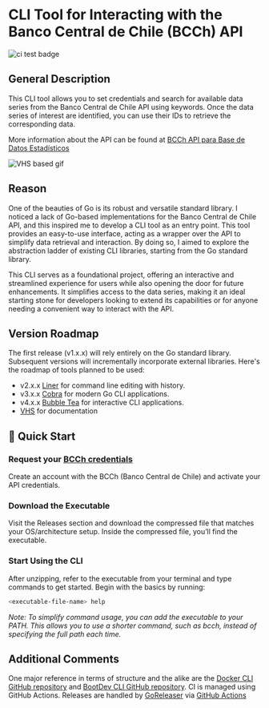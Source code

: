 # CLI Tool for Interacting with the Banco Central de Chile (BCCh) API

![ci test badge](https://github.com/iferdel/chile-economic-indexes-cli/actions/workflows/tests.yml/badge.svg?event=pull_request)

## General Description
This CLI tool allows you to set credentials and search for available data series from the Banco Central de Chile API using keywords. Once the data series of interest are identified, you can use their IDs to retrieve the corresponding data.

More information about the API can be found at [BCCh API para Base de Datos Estadísticos](https://si3.bcentral.cl/Siete/es/Siete/API?respuesta=)

![VHS based gif](https://vhs.charm.sh/vhs-4IK7xg53ifluMIMVRdtgRy.gif)

## Reason
One of the beauties of Go is its robust and versatile standard library. I noticed a lack of Go-based implementations for the Banco Central de Chile API, and this inspired me to develop a CLI tool as an entry point. This tool provides an easy-to-use interface, acting as a wrapper over the API to simplify data retrieval and interaction. By doing so, I aimed to explore the abstraction ladder of existing CLI libraries, starting from the Go standard library.

This CLI serves as a foundational project, offering an interactive and streamlined experience for users while also opening the door for future enhancements. It simplifies access to the data series, making it an ideal starting stone for developers looking to extend its capabilities or for anyone needing a convenient way to interact with the API.

## Version Roadmap
The first release (v1.x.x) will rely entirely on the Go standard library. Subsequent versions will incrementally incorporate external libraries.
Here's the roadmap of tools planned to be used:
- v2.x.x [Liner](https://github.com/peterh/liner) for command line editing with history.
- v3.x.x [Cobra](https://github.com/spf13/cobra) for modern Go CLI applications.
- v4.x.x [Bubble Tea](https://github.com/charmbracelet/bubbletea) for interactive CLI applications.
- [VHS](https://github.com/charmbracelet/vhs) for documentation

## 🚀 Quick Start
### Request your [BCCh credentials](https://si3.bcentral.cl/Siete/es/Siete/API?respuesta=)
Create an account with the BCCh (Banco Central de Chile) and activate your API credentials.
### Download the Executable
Visit the Releases section and download the compressed file that matches your OS/architecture setup. Inside the compressed file, you’ll find the executable.
### Start Using the CLI
After unzipping, refer to the executable from your terminal and type commands to get started. Begin with the basics by running:
```bash
<executable-file-name> help
```
*Note: To simplify command usage, you can add the executable to your PATH. This allows you to use a shorter command, such as bcch, instead of specifying the full path each time.*

## Additional Comments
One major reference in terms of structure and the alike are the [Docker CLI GitHub repository](https://github.com/docker/cli) and [BootDev CLI GitHub repository](https://github.com/bootdotdev/bootdev). CI is managed using GitHub Actions. Releases are handled by [GoReleaser](https://github.com/goreleaser/goreleaser) via [GitHub Actions](https://goreleaser.com/ci/actions/)


